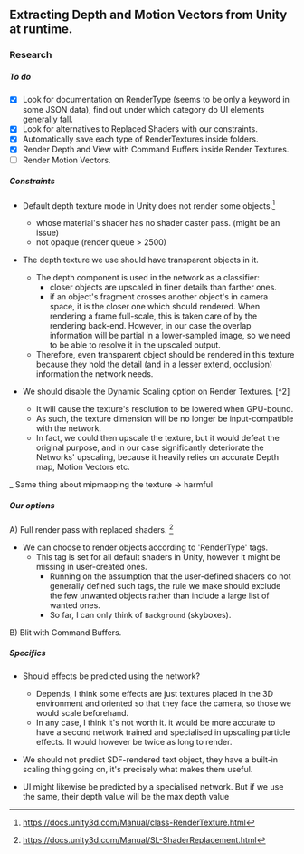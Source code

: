 

## Extracting Depth and Motion Vectors from Unity at runtime.

### Research

##### To do


- [x] Look for documentation on RenderType (seems to be only a keyword in some JSON data), find out under which category do UI elements generally fall.
- [x] Look for alternatives to Replaced Shaders with our constraints.
- [x] Automatically save each type of RenderTextures inside folders.
- [x] Render Depth and View with Command Buffers inside Render Textures.
- [ ] Render Motion Vectors.

##### Constraints


* Default depth texture mode in Unity does not render some objects.[^1]
	* whose material's shader has no shader caster pass. (might be an issue)
	* not opaque (render queue > 2500)



* The depth texture we use should have transparent objects in it.
  * The depth component is used in the network as a classifier:
    * closer objects are upscaled in finer details than farther ones.
    * if an object's fragment crosses another object's in camera space,
		it is the closer one which should rendered. When rendering a
		frame full-scale, this is taken care of by the rendering back-end.
		However, in our case the overlap information will be partial
		in a lower-sampled image, so we need to be able to resolve it
		in the upscaled output.
  * Therefore, even transparent object should be rendered in this texture
	because they hold the detail (and in a lesser extend, occlusion) information
	the network needs.

* We should disable the Dynamic Scaling option on Render Textures. [^2]
  * It will cause the texture's resolution to be lowered when GPU-bound.
  * As such, the texture dimension will be no longer be
input-compatible with the network.
  * In fact,  we could then upscale the texture,
but it would defeat the original purpose, and in our case significantly
deteriorate the Networks' upscaling, because it heavily relies
on accurate Depth map, Motion Vectors etc.


_ Same thing about mipmapping the texture -> harmful

##### Our options


A) Full render pass with replaced shaders. [^3]

* We can choose to render objects according to 'RenderType' tags.
  * This tag is set for all default shaders in Unity, however it might be missing in user-created ones.
	* Running on the assumption that the user-defined shaders do not generally defined such tags, the rule we make should exclude the few unwanted objects rather than include a large list of wanted ones.
	* So far, I can only think of `Background` (skyboxes).

B) Blit with Command Buffers.


##### Specifics


* Should effects be predicted using the network?   
  * Depends, I think some effects are just textures placed in the 3D environment
	and oriented so that they face the camera, so those we would scale beforehand.
  *  In any case, I think it's not worth it. it would be more accurate
	to have a second network trained and specialised in upscaling particle effects.
	It would however be twice as long to render.

* We should not predict SDF-rendered text object, they have a built-in scaling
thing going on, it's precisely what makes them useful.

* UI might likewise be predicted by a specialised network. But if we use
the same, their depth value will be the max depth value


[^1]: https://docs.unity3d.com/Manual/class-RenderTexture.html

[2^]: https://docs.unity3d.com/Manual/DynamicResolution.html

[^3]: https://docs.unity3d.com/Manual/SL-ShaderReplacement.html
